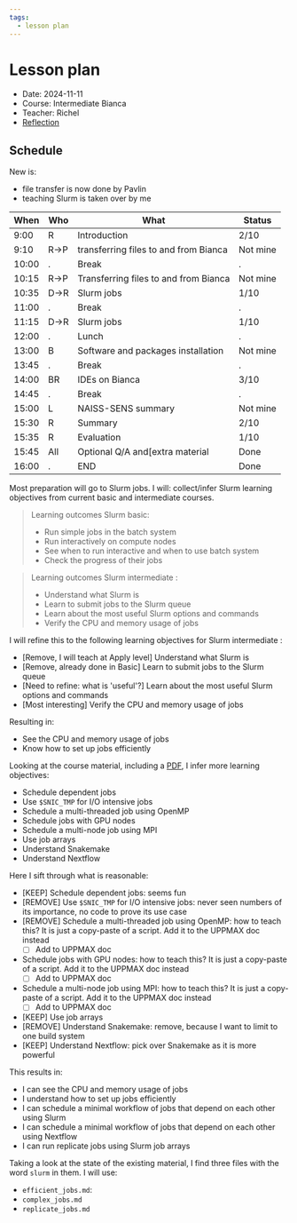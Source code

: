 ```yaml
---
tags:
  - lesson plan
---
```


# Lesson plan

- Date: 2024-11-11
- Course: Intermediate Bianca
- Teacher: Richel
- [Reflection](../../reflections/20241111/20241111_richel.md)

## Schedule

New is:

- file transfer is now done by Pavlin
- teaching Slurm is taken over by me

When | Who  | What                                 |Status
-----|------|--------------------------------------|------
9:00 | R    | Introduction                         |2/10
9:10 | R->P | transferring files to and from Bianca|Not mine
10:00| .    | Break                                |.
10:15| R->P | Transferring files to and from Bianca|Not mine
10:35| D->R | Slurm jobs                           |1/10
11:00| .    | Break                                |.
11:15| D->R | Slurm jobs                           |1/10
12:00| .    | Lunch                                |.
13:00| B    | Software and packages installation   |Not mine
13:45| .    | Break                                |.
14:00| BR   | IDEs on Bianca                       |3/10
14:45| .    | Break                                |.
15:00| L    | NAISS-SENS summary                   |Not mine
15:30| R    | Summary                              |2/10
15:35| R    | Evaluation                           |1/10
15:45| All  | Optional Q/A and[extra material      |Done
16:00| .    | END                                  |Done

Most preparation will go to Slurm jobs. I will:
collect/infer Slurm learning objectives from current
basic and intermediate courses.

> Learning outcomes Slurm basic:
>
> - Run simple jobs in the batch system
> - Run interactively on compute nodes
> - See when to run interactive and when to use batch system
> - Check the progress of their jobs

> Learning outcomes Slurm intermediate  :
>
> - Understand what Slurm is
> - Learn to submit jobs to the Slurm queue
> - Learn about the most useful Slurm options and commands
> - Verify the CPU and memory usage of jobs

I will refine this to the following learning objectives
for Slurm intermediate  :

- [Remove, I will teach at Apply level] Understand what Slurm is
- [Remove, already done in Basic] Learn to submit jobs to the Slurm queue
- [Need to refine: what is 'useful'?] Learn about the most useful Slurm options and commands
- [Most interesting] Verify the CPU and memory usage of jobs

Resulting in:

- See the CPU and memory usage of jobs
- Know how to set up jobs efficiently

Looking at the course material, including a
[PDF](https://github.com/UPPMAX/bianca_workshops/blob/main/docs/beginner/presentations/Bianca-Slurm-2023-12-Diana.pdf),
I infer more learning objectives:

- Schedule dependent jobs
- Use `$SNIC_TMP` for I/O intensive jobs
- Schedule a multi-threaded job using OpenMP
- Schedule jobs with GPU nodes
- Schedule a multi-node job using MPI
- Use job arrays
- Understand Snakemake
- Understand Nextflow

Here I sift through what is reasonable:

- [KEEP] Schedule dependent jobs: seems fun
- [REMOVE] Use `$SNIC_TMP` for I/O intensive jobs: never seen numbers of its
  importance, no code to prove its use case
- [REMOVE] Schedule a multi-threaded job using OpenMP: how to teach this?
  It is just a copy-paste of a script. Add it to the UPPMAX doc instead
  - [ ] Add to UPPMAX doc
- Schedule jobs with GPU nodes: how to teach this?
  It is just a copy-paste of a script. Add it to the UPPMAX doc instead
  - [ ] Add to UPPMAX doc
- Schedule a multi-node job using MPI: how to teach this?
  It is just a copy-paste of a script. Add it to the UPPMAX doc instead
  - [ ] Add to UPPMAX doc
- [KEEP] Use job arrays
- [REMOVE] Understand Snakemake: remove, because I want to limit
  to one build system
- [KEEP] Understand Nextflow: pick over Snakemake as it is more powerful

This results in:

- I can see the CPU and memory usage of jobs
- I understand how to set up jobs efficiently
- I can schedule a minimal workflow of jobs that depend on each other using Slurm
- I can schedule a minimal workflow of jobs that depend on each other using Nextflow
- I can run replicate jobs using Slurm job arrays

Taking a look at the state of the existing material,
I find three files with the word `slurm` in them.
I will use:

- `efficient_jobs.md`:
- `complex_jobs.md`
- `replicate_jobs.md`
